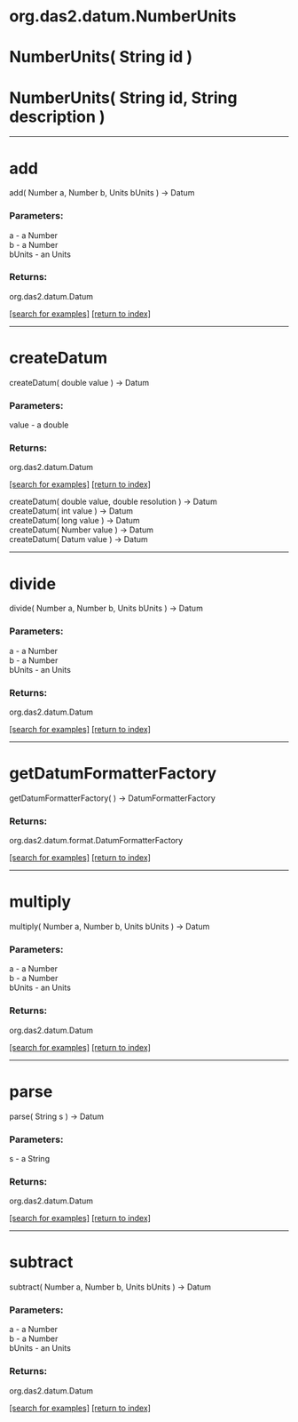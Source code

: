 # org.das2.datum.NumberUnits



# NumberUnits( String id )


# NumberUnits( String id, String description )


***
<a name="add"></a>
# add
add( Number a, Number b, Units bUnits ) &rarr; Datum



### Parameters:
a - a Number
<br>b - a Number
<br>bUnits - an Units

### Returns:
org.das2.datum.Datum


<a href="https://github.com/autoplot/dev/search?q=add&unscoped_q=add">[search for examples]</a>
<a href="https://github.com/autoplot/documentation/blob/master/javadoc/index-all.md">[return to index]</a>

***
<a name="createDatum"></a>
# createDatum
createDatum( double value ) &rarr; Datum



### Parameters:
value - a double

### Returns:
org.das2.datum.Datum


<a href="https://github.com/autoplot/dev/search?q=createDatum&unscoped_q=createDatum">[search for examples]</a>
<a href="https://github.com/autoplot/documentation/blob/master/javadoc/index-all.md">[return to index]</a>

createDatum( double value, double resolution ) &rarr; Datum<br>
createDatum( int value ) &rarr; Datum<br>
createDatum( long value ) &rarr; Datum<br>
createDatum( Number value ) &rarr; Datum<br>
createDatum( Datum value ) &rarr; Datum<br>
***
<a name="divide"></a>
# divide
divide( Number a, Number b, Units bUnits ) &rarr; Datum



### Parameters:
a - a Number
<br>b - a Number
<br>bUnits - an Units

### Returns:
org.das2.datum.Datum


<a href="https://github.com/autoplot/dev/search?q=divide&unscoped_q=divide">[search for examples]</a>
<a href="https://github.com/autoplot/documentation/blob/master/javadoc/index-all.md">[return to index]</a>

***
<a name="getDatumFormatterFactory"></a>
# getDatumFormatterFactory
getDatumFormatterFactory(  ) &rarr; DatumFormatterFactory



### Returns:
org.das2.datum.format.DatumFormatterFactory


<a href="https://github.com/autoplot/dev/search?q=getDatumFormatterFactory&unscoped_q=getDatumFormatterFactory">[search for examples]</a>
<a href="https://github.com/autoplot/documentation/blob/master/javadoc/index-all.md">[return to index]</a>

***
<a name="multiply"></a>
# multiply
multiply( Number a, Number b, Units bUnits ) &rarr; Datum



### Parameters:
a - a Number
<br>b - a Number
<br>bUnits - an Units

### Returns:
org.das2.datum.Datum


<a href="https://github.com/autoplot/dev/search?q=multiply&unscoped_q=multiply">[search for examples]</a>
<a href="https://github.com/autoplot/documentation/blob/master/javadoc/index-all.md">[return to index]</a>

***
<a name="parse"></a>
# parse
parse( String s ) &rarr; Datum



### Parameters:
s - a String

### Returns:
org.das2.datum.Datum


<a href="https://github.com/autoplot/dev/search?q=parse&unscoped_q=parse">[search for examples]</a>
<a href="https://github.com/autoplot/documentation/blob/master/javadoc/index-all.md">[return to index]</a>

***
<a name="subtract"></a>
# subtract
subtract( Number a, Number b, Units bUnits ) &rarr; Datum



### Parameters:
a - a Number
<br>b - a Number
<br>bUnits - an Units

### Returns:
org.das2.datum.Datum


<a href="https://github.com/autoplot/dev/search?q=subtract&unscoped_q=subtract">[search for examples]</a>
<a href="https://github.com/autoplot/documentation/blob/master/javadoc/index-all.md">[return to index]</a>

